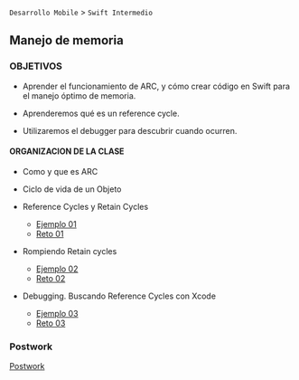 
`Desarrollo Mobile` > `Swift Intermedio`

## Manejo de memoria 

### OBJETIVOS 

- Aprender el funcionamiento de ARC, y cómo crear código en Swift  para el manejo óptimo de memoria.

- Aprenderemos qué es un reference cycle.

- Utilizaremos el debugger para descubrir cuando ocurren.


#### ORGANIZACION DE LA CLASE 

- Como y que es ARC

- Ciclo de vida de un Objeto

- Reference Cycles y Retain Cycles

	- [Ejemplo 01](Ejemplo-01)
	- [Reto 01](Reto-01)

- Rompiendo Retain cycles

	- [Ejemplo 02](Ejemplo-02)
	- [Reto 02](Reto-02)

- Debugging. Buscando Reference Cycles con Xcode

	- [Ejemplo 03](Ejemplo-03)
	- [Reto 03](Reto-03)

### Postwork

[Postwork](Postwork)



